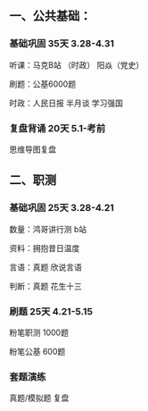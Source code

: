 ## 一、公共基础：

### 基础巩固 35天 3.28-4.31

听课：马克B站 （时政） 阳焱（党史）

刷题：公基6000题 

时政：人民日报 半月谈 学习强国

### 复盘背诵 20天 5.1-考前

思维导图复盘

## 二、职测

### 基础巩固 25天 3.28-4.21

数量：鸿哥讲行测 b站

资料：拥抱昔日温度

言语：真题 欣说言语

判断：真题 花生十三

### 刷题 25天 4.21-5.15

粉笔职测 1000题

粉笔公基 600题

### 套题演练

真题/模拟题 复盘

